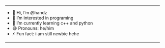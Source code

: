 -------------------------------------------
- 👋 Hi, I’m @handz                 
- 👀 I’m interested in programing 
- 🌱 I’m currently learning c++ and python
- 😄 Pronouns: he/him
- ⚡ Fun fact: i am still newbie hehe
-------------------------------------------

<!---
handzsukangoding/handzsukangoding is a ✨ special ✨ repository because its `README.md` (this file) appears on your GitHub profile.
You can click the Preview link to take a look at your changes.
--->
